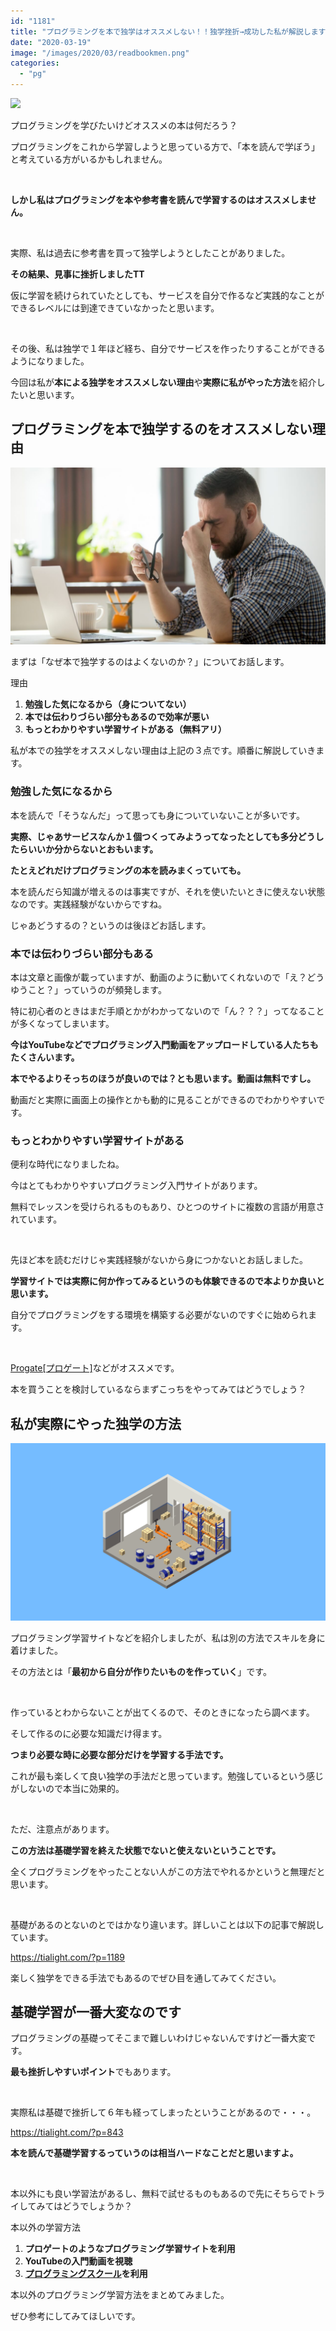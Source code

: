 ```yaml
---
id: "1181"
title: "プログラミングを本で独学はオススメしない！！独学挫折→成功した私が解説します"
date: "2020-03-19"
image: "/images/2020/03/readbookmen.png"
categories: 
  - "pg"
---
```


![](https://tialight.com/wp-content/themes/cocoon-master/images/b-man.png)

プログラミングを学びたいけどオススメの本は何だろう？

プログラミングをこれから学習しようと思っている方で、「本を読んで学ぼう」と考えている方がいるかもしれません。

 

**しかし私はプログラミングを本や参考書を読んで学習するのはオススメしません。**

 

実際、私は過去に参考書を買って独学しようとしたことがありました。

**その結果、見事に挫折しましたTT**

仮に学習を続けられていたとしても、サービスを自分で作るなど実践的なことができるレベルには到達できていなかったと思います。

 

その後、私は独学で１年ほど経ち、自分でサービスを作ったりすることができるようになりました。

今回は私が**本による独学をオススメしない理由**や**実際に私がやった方法**を紹介したいと思います。

## プログラミングを本で独学するのをオススメしない理由

![](/images/2020/03/WorriedMale.jpg)

まずは「なぜ本で独学するのはよくないのか？」についてお話します。

理由

1. **勉強した気になるから（身についてない）**
2. **本では伝わりづらい部分もあるので効率が悪い**
3. **もっとわかりやすい学習サイトがある（無料アリ）**

私が本での独学をオススメしない理由は上記の３点です。順番に解説していきます。

### 勉強した気になるから

本を読んで「そうなんだ」って思っても身についていないことが多いです。

**実際、じゃあサービスなんか１個つくってみようってなったとしても多分どうしたらいいか分からないとおもいます。**

**たとえどれだけプログラミングの本を読みまくっていても。**

本を読んだら知識が増えるのは事実ですが、それを使いたいときに使えない状態なのです。実践経験がないからですね。

じゃあどうするの？というのは後ほどお話します。

### 本では伝わりづらい部分もある

本は文章と画像が載っていますが、動画のように動いてくれないので「え？どうゆうこと？」っていうのが頻発します。

特に初心者のときはまだ手順とかがわかってないので「ん？？？」ってなることが多くなってしまいます。

**今はYouTubeなどでプログラミング入門動画をアップロードしている人たちもたくさんいます。**

**本でやるよりそっちのほうが良いのでは？とも思います。動画は無料ですし。**

動画だと実際に画面上の操作とかも動的に見ることができるのでわかりやすいです。

### もっとわかりやすい学習サイトがある

便利な時代になりましたね。

今はとてもわかりやすいプログラミング入門サイトがあります。

無料でレッスンを受けられるものもあり、ひとつのサイトに複数の言語が用意されています。

 

先ほど本を読むだけじゃ実践経験がないから身につかないとお話しました。

**学習サイトでは実際に何か作ってみるというのも体験できるので本よりか良いと思います。**

自分でプログラミングをする環境を構築する必要がないのですぐに始められます。

 

[Progate\[プロゲート\]](https://prog-8.com/)などがオススメです。

本を買うことを検討しているならまずこっちをやってみてはどうでしょう？

## 私が実際にやった独学の方法

![](/images/2020/03/factoryFlat.png)

プログラミング学習サイトなどを紹介しましたが、私は別の方法でスキルを身に着けました。

その方法とは「**最初から自分が作りたいものを作っていく**」です。

 

作っているとわからないことが出てくるので、そのときになったら調べます。

そして作るのに必要な知識だけ得ます。

**つまり必要な時に必要な部分だけを学習する手法です。**

これが最も楽しくて良い独学の手法だと思っています。勉強しているという感じがしないので本当に効果的。

 

ただ、注意点があります。

**この方法は基礎学習を終えた状態でないと使えないということです。**

全くプログラミングをやったことない人がこの方法でやれるかというと無理だと思います。

 

基礎があるのとないのとではかなり違います。詳しいことは以下の記事で解説しています。

https://tialight.com/?p=1189

楽しく独学をできる手法でもあるのでぜひ目を通してみてください。

## 基礎学習が一番大変なのです

プログラミングの基礎ってそこまで難しいわけじゃないんですけど一番大変です。

**最も挫折しやすいポイント**でもあります。

 

実際私は基礎で挫折して６年も経ってしまったということがあるので・・・。

https://tialight.com/?p=843

**本を読んで基礎学習するっていうのは相当ハードなことだと思いますよ。**

 

本以外にも良い学習法があるし、無料で試せるものもあるので先にそちらでトライしてみてはどうでしょうか？

本以外の学習方法

1. **プロゲートのようなプログラミング学習サイトを利用**
2. **YouTubeの入門動画を視聴**
3. **[プログラミングスクール](https://tialight.com/?p=859)を利用**

本以外のプログラミング学習方法をまとめてみました。

ぜひ参考にしてみてほしいです。

